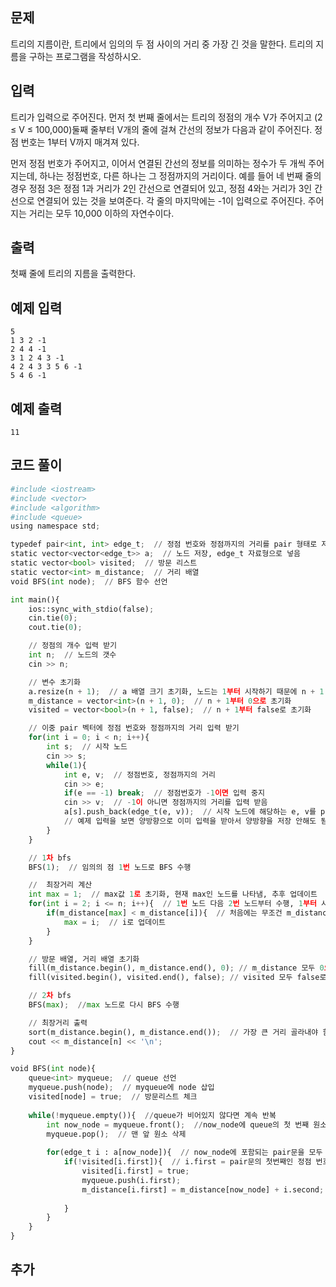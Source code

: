 ## 문제 
트리의 지름이란, 트리에서 임의의 두 점 사이의 거리 중 가장 긴 것을 말한다. 트리의 지름을 구하는 프로그램을 작성하시오.
## 입력
트리가 입력으로 주어진다. 먼저 첫 번째 줄에서는 트리의 정점의 개수 V가 주어지고 (2 ≤ V ≤ 100,000)둘째 줄부터 V개의 줄에 걸쳐 간선의 정보가 다음과 같이 주어진다. 정점 번호는 1부터 V까지 매겨져 있다.

먼저 정점 번호가 주어지고, 이어서 연결된 간선의 정보를 의미하는 정수가 두 개씩 주어지는데, 하나는 정점번호, 다른 하나는 그 정점까지의 거리이다. 예를 들어 네 번째 줄의 경우 정점 3은 정점 1과 거리가 2인 간선으로 연결되어 있고, 정점 4와는 거리가 3인 간선으로 연결되어 있는 것을 보여준다. 각 줄의 마지막에는 -1이 입력으로 주어진다. 주어지는 거리는 모두 10,000 이하의 자연수이다.
## 출력
첫째 줄에 트리의 지름을 출력한다.


## 예제 입력 
```
5
1 3 2 -1
2 4 4 -1
3 1 2 4 3 -1
4 2 4 3 3 5 6 -1
5 4 6 -1
```

## 예제 출력  
```
11
```
## 코드 풀이
```python
#include <iostream>
#include <vector>
#include <algorithm>
#include <queue>
using namespace std;

typedef pair<int, int> edge_t;  // 정점 번호와 정점까지의 거리를 pair 형태로 저장
static vector<vector<edge_t>> a;  // 노드 저장, edge_t 자료형으로 넣음
static vector<bool> visited;  // 방문 리스트 
static vector<int> m_distance;  // 거리 배열
void BFS(int node);  // BFS 함수 선언

int main(){
    ios::sync_with_stdio(false);
    cin.tie(0);
    cout.tie(0);

    // 정점의 개수 입력 받기
    int n;  // 노드의 갯수
    cin >> n;

    // 변수 초기화
    a.resize(n + 1);  // a 배열 크기 초기화, 노드는 1부터 시작하기 때문에 n + 1
    m_distance = vector<int>(n + 1, 0);  // n + 1부터 0으로 초기화
    visited = vector<bool>(n + 1, false);  // n + 1부터 false로 초기화

    // 이중 pair 벡터에 정점 번호와 정점까지의 거리 입력 받기
    for(int i = 0; i < n; i++){
        int s;  // 시작 노드
        cin >> s;
        while(1){
            int e, v;  // 정점번호, 정점까지의 거리
            cin >> e;
            if(e == -1) break;  // 정점번호가 -1이면 입력 중지
            cin >> v;  // -1이 아니면 정점까지의 거리를 입력 받음
            a[s].push_back(edge_t(e, v));  // 시작 노드에 해당하는 e, v를 pair에 같이 저장해준다
            // 예제 입력을 보면 양방향으로 이미 입력을 받아서 양방향을 저장 안해도 됨
        }
    }

    // 1차 bfs
    BFS(1);  // 임의의 점 1번 노드로 BFS 수행

    //  최장거리 계산 
    int max = 1;  // max값 1로 초기화, 현재 max인 노드를 나타냄, 추후 업데이트
    for(int i = 2; i <= n; i++){  // 1번 노드 다음 2번 노드부터 수행, 1부터 시작이므로 n까지 반복
        if(m_distance[max] < m_distance[i]){  // 처음에는 무조건 m_distance[1]
            max = i;  // i로 업데이트
        } 
    }

    // 방문 배열, 거리 배열 초기화
    fill(m_distance.begin(), m_distance.end(), 0); // m_distance 모두 0으로 초기화
    fill(visited.begin(), visited.end(), false); // visited 모두 false로 초기화

    // 2차 bfs 
    BFS(max);  //max 노드로 다시 BFS 수행

    // 최장거리 출력
    sort(m_distance.begin(), m_distance.end());  // 가장 큰 거리 골라내야 함
    cout << m_distance[n] << '\n';
}

void BFS(int node){
    queue<int> myqueue;  // queue 선언
    myqueue.push(node);  // myqueue에 node 삽입
    visited[node] = true;  // 방문리스트 체크
    
    while(!myqueue.empty()){  //queue가 비어있지 않다면 계속 반복
        int now_node = myqueue.front();  //now_node에 queue의 첫 번째 원소 저장
        myqueue.pop();  // 맨 앞 원소 삭제
        
        for(edge_t i : a[now_node]){  // now_node에 포함되는 pair문을 모두 탐색
            if(!visited[i.first]){  // i.first = pair문의 첫번째인 정점 번호를 방문하지 않았을 때 
                visited[i.first] = true;
                myqueue.push(i.first);
                m_distance[i.first] = m_distance[now_node] + i.second;  // 현재 노드의 거리에 i.second(입력된 거리)를 더해줌
                                                                        // 거리 배열 업데이트                
            }
        }        
    }
}
```
## 추가
